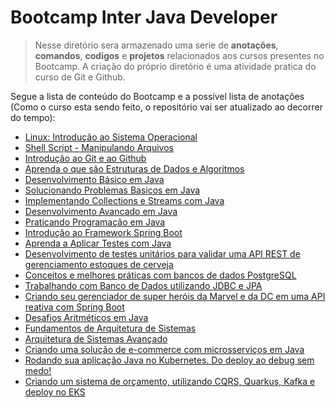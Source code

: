 # **Bootcamp Inter Java Developer**

> Nesse diretório sera armazenado uma serie de **anotações**, **comandos**, **codigos** e **projetos** relacionados aos cursos presentes no Bootcamp. A criação do próprio diretório é uma atividade pratica do curso de Git e Github.

Segue a lista de conteúdo do Bootcamp e a possível lista de anotações (Como o curso esta sendo feito, o repositório vai ser atualizado ao decorrer do tempo):

- [Linux: Introdução ao Sistema Operacional](https://github.com/OtavioKoike/DIO-Bootcamp-Inter-Java-Developer/tree/master/Anota%C3%A7%C3%B5es/Linux)
- [Shell Script - Manipulando Arquivos](https://github.com/OtavioKoike/DIO-Bootcamp-Inter-Java-Developer/tree/master/Anota%C3%A7%C3%B5es/Linux)
- [Introdução ao Git e ao Github](https://github.com/OtavioKoike/DIO-Bootcamp-Inter-Java-Developer/tree/master/Anota%C3%A7%C3%B5es/Git)
- [Aprenda o que são Estruturas de Dados e Algoritmos](https://github.com/OtavioKoike/DIO-Bootcamp-Inter-Java-Developer/tree/master/Anota%C3%A7%C3%B5es/Estrutura-de-Dados)
- [Desenvolvimento Básico em Java](https://github.com/OtavioKoike/DIO-Bootcamp-Inter-Java-Developer/tree/master/Anota%C3%A7%C3%B5es/Desenvolvimento-Basico-Java)
- [Solucionando Problemas Basicos em Java]()
- [Implementando Collections e Streams com Java](https://github.com/OtavioKoike/DIO-Bootcamp-Inter-Java-Developer/tree/master/Anota%C3%A7%C3%B5es/Collections-Streams)
- [Desenvolvimento Avancado em Java](https://github.com/OtavioKoike/DIO-Bootcamp-Inter-Java-Developer/tree/master/Anota%C3%A7%C3%B5es/Desenvolvimento-Avancado-Java)
- [Praticando Programação em Java]()
- [Introdução ao Framework Spring Boot](https://github.com/OtavioKoike/DIO-Bootcamp-Inter-Java-Developer/tree/master/Anota%C3%A7%C3%B5es/Spring-Boot)
- [Aprenda a Aplicar Testes com Java](https://github.com/OtavioKoike/DIO-Bootcamp-Inter-Java-Developer/tree/master/Anota%C3%A7%C3%B5es/Testes-Java)
- [Desenvolvimento de testes unitários para validar uma API REST de gerenciamento estoques de cerveja](https://github.com/OtavioKoike/DIO-Beer-Api-Units-Tests)
- [Conceitos e melhores práticas com bancos de dados PostgreSQL](https://github.com/OtavioKoike/DIO-Bootcamp-Inter-Java-Developer/tree/master/Anota%C3%A7%C3%B5es/PostgreSQL)
- [Trabalhando com Banco de Dados utilizando JDBC e JPA](https://github.com/OtavioKoike/DIO-Bootcamp-Inter-Java-Developer/tree/master/Anota%C3%A7%C3%B5es/Jdbc-Jpa)
- [Criando seu gerenciador de super heróis da Marvel e da DC em uma API reativa com Spring Boot](https://github.com/OtavioKoike/DIO-Heroes-Api)
- [Desafios Aritméticos em Java]()
- [Fundamentos de Arquitetura de Sistemas](https://github.com/OtavioKoike/DIO-Bootcamp-Inter-Java-Developer/tree/master/Anota%C3%A7%C3%B5es/Arquitetura-Sistemas)
- [Arquitetura de Sistemas Avançado](https://github.com/OtavioKoike/DIO-Bootcamp-Inter-Java-Developer/tree/master/Anota%C3%A7%C3%B5es/Arquitetura-Sistemas-Avancados)
- [Criando uma solução de e-commerce com microsserviços em Java](https://github.com/OtavioKoike/DIO-Ecommerce-Microservices)
- [Rodando sua aplicação Java no Kubernetes. Do deploy ao debug sem medo!](https://github.com/OtavioKoike/DIO-Java-Kubernetes)
- [Criando um sistema de orçamento, utilizando CQRS, Quarkus, Kafka e deploy no EKS](https://github.com/OtavioKoike/DIO-Cqrs-Quarkus-Eks)
